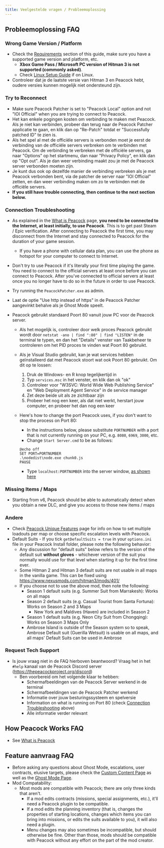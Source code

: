 ```yaml
---
title: Veelgestelde vragen / Probleemoplossing
---
```


## Probleemoplossing FAQ

### Wrong Game Version / Platform

-   Check the [Requirements](./requirements.md) section of this guide, make sure you have a supported game version and platform, etc.
    -   **Xbox Game Pass / Microsoft PC version of Hitman 3 is not supported (commonly asked)**.
    -   Check [Linux Setup Guide](../guides/./linux-setup.md) if on Linux.
-   Controleer dat je de laatste versie van Hitman 3 en Peacock hebt, oudere versies kunnen mogelijk niet ondersteund zijn.

### Try to Reconnect

-   Make sure Peacock Patcher is set to "Peacock Local" option and not "IOI Official" when you are trying to connect to Peacock.
-   Het kan enkele pogingen kosten om verbinding te maken met Peacock. Als je niet kan verbinden, probeer dan terug naar de Peacock Patcher applicatie te gaan, en klik dan op "Re-Patch" totdat er "Successfully patched ID" te zien is.
-   Als het spel al met de officiële servers is verbonden moet je eerst de verbinding van de officiële servers verbreken om te verbinden met Peacock. Om de verbinding te verbreken met de officiële servers, ga naar "Options" op het startmenu, dan naar "Privacy Policy", en klik dan op "Opt out". Als je dan weer verbinding maakt zou je met de Peacock server verbonden moeten zijn.
-   Je kunt dus ook op dezelfde manier de verbinding verbreken als je met Peacock verbonden bent, via de patcher de server naar "IOI Official" zetten, en dan weer verbinding maken om zo te verbinden met de officiële servers.
-   **If you still have trouble connecting, then continue to the next section below.**

### Connection Troubleshooting

-   As explained in the [What is Peacock](./what-is-peacock.md) page, **you need to be connected to the Internet, at least initially, to use Peacock**. This is to get past Steam / Epic verification. After connecting to Peacock the first time, you may disconnect from the Internet and stay connected to Peacock for the duration of your game session.
    -   If you have a phone with cellular data plan, you can use the phone as hotspot for your computer to connect to Internet.
-   Don't try to use Peacock if it's literally your first time playing the game. You need to connect to the official servers at least once before you can connect to Peacock. After you've connected to official servers at least once you no longer have to do so in the future in order to use Peacock.
-   Try running the `PeacockPatcher.exe` as admin.
-   Laat de optie "Use http instead of https" in de Peacock Patcher aangevinkt behalve als je Ghost Mode speelt.

-   Peacock gebruikt standaard Poort 80 vanuit jouw PC voor de Peacock server.

    -   Als het mogelijk is, controleer door welk proces Peacock gebruikt wordt door `netstat -ano | find ":80" | find "LISTEN"` in de terminal te typen, en dan het "Details" venster van Taakbeheer te controleren om het PID proces te vinden wat Poort 80 gebruikt.
    -   Als je Visual Studio gebruikt, kan je wat services hebben geïnstalleerd dat met Peacock stoort wat ook Poort 80 gebruikt. Om dit op te lossen:

        1. Druk de Windows- en R knop tegelijkertijd in
        2. Typ `services.msc` in het venster, en klik dan ok "ok"
        3. Controleer voor "W3SVC: World Wide Web Publishing Service" en "Web Deployment Agent Service" in de service manager
        4. Zet deze beide uit als ze zichtbaar zijn
        5. Probeer het nog een keer, als dat niet werkt, herstart jouw computer, en probeer het dan nog een keer

    -   Here's how to change the port Peacock uses, if you don't want to stop the process on Port 80:
        -   In the instructions below, please substitute `PORTNUMBER` with a port that is not currently running on your PC, e.g. `8080`, `6969`, `3000`, etc.
        -   Change `Start Server.cmd` to be as follows:
        ```
        @echo off
        SET PORT=PORTNUMBER
        .\nodedist\node.exe chunk0.js
        PAUSE
        ```
        -   Type `localhost:PORTNUMBER` into the server window, [as shown here](https://media.discordapp.net/attachments/839264571990343681/992523717869568050/unknown.png)

### Missing Items / Maps

-   Starting from v6, Peacock should be able to automatically detect when you obtain a new DLC, and give you access to those new items / maps

### Andere

-   Check [Peacock Unique Features](../intel/loadout-profiles-elp.md) page for info on how to set multiple loadouts per map or choose specific escalation levels with Peacock.
-   Default Suits - If you tick `getDefaultSuits = true` in your `options.ini` file in your Peacock Install folder, please note the following behavior:
    -   Any discussion for "default suits" below refers to the version of the default suit **without gloves** - whichever version of the suit you normally would use for that level when starting it up for the first time ever.
    -   Some Hitman 2 and Hitman 3 default suits are not usable in all maps in the vanilla game. This can be fixed using https://www.nexusmods.com/hitman3/mods/401/
    -   If you choose not to use the above mod, then note the following:
        -   Season 1 default suits (e.g. Summer Suit from Marrakesh): Works on all maps
        -   Season 2 default suits (e.g. Casual Tourist from Santa Fortuna): Works on Season 2 and 3 Maps
            -   New York and Maldives (Haven) are included in Season 2
        -   Season 1 default suits (e.g. Neon City Suit from Chongqing): Works on Season 3 Maps Only
        -   Ambrose Island is outside of the Season system so to speak, Ambrose Default suit (Guerilla Wetsuit) is usable on all maps, and all maps' Default Suits can be used in Ambrose

### Request Tech Support

-   Is jouw vraag niet in de FAQ hierboven beantwoord? Vraag het in het `#help` kanaal van de Peacock Discord server (https://thepeacockproject.org/discord)
    -   Ben voorbereid om het volgende klaar te hebben:
        -   Schermafbeeldingen van de Peacock Server werkend in de terminal
        -   Schermafbeeldingen van de Peacock Patcher werkend
        -   Informatie over jouw besturingssysteem en spelversie
        -   Information on what is running on Port 80 (check [Connection Troubleshooting](#connection-troubleshooting) above)
        -   Alle informatie verder relevant

## How Peacock Works FAQ

-   See [What is Peacock](./what-is-peacock.md)

## Feature aanvraag FAQ

-   Before asking any questions about Ghost Mode, escalations, user contracts, elusive targets, please check the [Custom Content Page](.././custom-content.md) as well as the [Ghost Mode Page](.././ghost-mode.md).
-   Mod Compatability:
    -   Most mods are compatible with Peacock; there are only three kinds that aren't.
        -   If a mod edits contracts (missions, special assignments, etc.), it'll need a Peacock plugin to be compatible.
        -   If a mod edits the planning inventory (that is, changes the properties of starting locations, changes which items you can bring into missions, or edits the suits available to you), it will also need a plugin.
        -   Menu changes may also sometimes be incompatible, but should otherwise be fine. Other than those, mods should be compatible with Peacock without any effort on the part of the mod creator.
